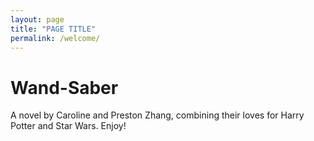 ```yaml
---
layout: page
title: "PAGE TITLE"
permalink: /welcome/
---
```


# Wand-Saber
A novel by Caroline and Preston Zhang, combining their loves for Harry Potter and Star Wars. Enjoy!
